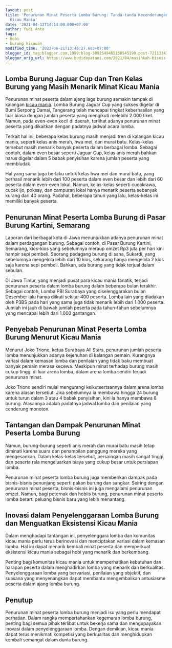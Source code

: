 ```yaml
---
layout: post
title: 'Penurunan Minat Peserta Lomba Burung: Tanda-tanda Kecenderungan Sepi di Kalangan
  Kicau Mania'
date: '2021-04-12T14:14:00.000+07:00'
author: Yudi Anto
tags:
- Hobi
- burung kicauan
modified_time: '2023-06-21T13:46:27.683+07:00'
blogger_id: tag:blogger.com,1999:blog-3092549465158545190.post-7211334366148765815
blogger_orig_url: https://www.budidayatani.com/2021/04/masihkah-bisnis-burung-kicauan.html
---
```


<h2>Lomba Burung Jaguar Cup dan Tren Kelas Burung yang Masih Menarik Minat Kicau Mania</h2><p>Penurunan minat peserta dalam ajang laga burung semakin tampak di kalangan <a href="https://www.budidayatani.com/search/label/burung%20kicauan">kicau mania</a>. Lomba Burung Jaguar Cup yang sukses digelar di Bumi Serpong Damai, Tangerang telah mencapai tingkat keberhasilan yang luar biasa dengan jumlah peserta yang mengikuti melebihi 2.000 tiket. Namun, pada even-even kecil di daerah, terlihat adanya penurunan minat peserta yang dikaitkan dengan padatnya jadwal acara lomba.</p><p>Terkait hal ini, beberapa kelas burung masih menjadi tren di kalangan kicau mania, seperti kelas anis merah, hwa mei, dan murai batu. Kelas-kelas tersebut masih menarik banyak peserta dalam berbagai lomba. Sebagai contoh, dalam even besar seperti Jaguar Cup, kelas anis merah bahkan harus digelar dalam 5 babak penyisihan karena jumlah peserta yang membludak.</p><p>Hal yang sama juga berlaku untuk kelas hwa mei dan murai batu, yang berhasil menarik lebih dari 100 peserta dalam even besar dan lebih dari 60 peserta dalam even-even lokal. Namun, kelas-kelas seperti cucakrawa, cucak ijo, poksay, dan campuran lokal hanya menarik peserta sebanyak kurang dari 40 orang. Padahal, beberapa tahun yang lalu, kelas-kelas ini memiliki banyak peserta.</p><h2>Penurunan Minat Peserta Lomba Burung di Pasar Burung Kartini, Semarang</h2><p>Laporan dari berbagai kota di Jawa menunjukkan adanya penurunan minat dalam perdagangan burung. Sebagai contoh, di Pasar Burung Kartini, Semarang, kios-kios yang sebelumnya meraup omzet Rp3 juta per hari kini hampir sepi pembeli. Seorang pedagang burung di sana, Sukardi, yang sebelumnya mengelola lebih dari 10 kios, sekarang hanya mengelola 2 kios saja karena sepi pembeli. Bahkan, ada burung yang tidak terjual dalam sebulan.</p><p>Di Jawa Timur, yang menjadi pusat para kicau mania fanatik, terjadi penurunan peserta dalam lomba burung dalam beberapa bulan terakhir. Sebagai contoh, Lomba PBI Surabaya yang diselenggarakan bulan Desember lalu hanya diikuti sekitar 400 peserta. Lomba lain yang diadakan oleh P3BS pada hari yang sama juga tidak menarik lebih dari 1.000 peserta. Jumlah ini jauh di bawah jumlah peserta pada tahun-tahun sebelumnya yang mencapai lebih dari 1.000 gantangan.</p><h2>Penyebab Penurunan Minat Peserta Lomba Burung Menurut Kicau Mania</h2><p>Menurut Joko Triono, ketua Surabaya All Stars, penurunan jumlah peserta lomba menunjukkan adanya kejenuhan di kalangan pemain. Kurangnya variasi dalam kemasan lomba dan penilaian yang tidak baku membuat banyak pemain merasa kecewa. Meskipun minat terhadap burung masih cukup tinggi di luar arena lomba, dalam arena lomba sendiri terjadi penurunan minat.</p><p>Joko Triono sendiri mulai mengurangi keikutsertaannya dalam arena lomba karena alasan tersebut. Jika sebelumnya ia membawa hingga 24 burung untuk turun dalam 3 atau 4 babak penyisihan, kini ia hanya membawa 8 burung. Alasannya adalah padatnya jadwal lomba dan penilaian yang cenderung monoton.</p><h2>Tantangan dan Dampak Penurunan Minat Peserta Lomba Burung</h2><p>Namun, burung-burung seperti anis merah dan murai batu masih tetap diminati karena suara dan penampilan panggung mereka yang mengesankan. Dalam kelas-kelas tersebut, persaingan masih sangat tinggi dan peserta rela mengeluarkan biaya yang cukup besar untuk persiapan lomba.</p><p>Penurunan minat peserta lomba burung juga memberikan dampak pada bisnis-bisnis penunjang seperti pakan burung dan sangkar. Seiring dengan penurunan minat peserta, bisnis-bisnis ini juga mengalami penurunan omzet. Namun, bagi peternak dan hobiis burung, penurunan minat peserta lomba berarti peluang bisnis baru yang lebih menantang.</p><h2>Inovasi dalam Penyelenggaraan Lomba Burung dan Menguatkan Eksistensi Kicau Mania</h2><p>Dalam menghadapi tantangan ini, penyelenggara lomba dan komunitas kicau mania perlu terus berinovasi dan menciptakan variasi dalam kemasan lomba. Hal ini dapat menarik kembali minat peserta dan memperkuat eksistensi kicau mania sebagai hobi yang menarik dan berkembang.</p><p>Penting bagi komunitas kicau mania untuk memperhatikan kebutuhan dan harapan peserta dalam menghadirkan lomba yang menarik dan berkualitas. Penyelenggaraan lomba yang bervariasi, penilaian yang objektif, dan suasana yang menyenangkan dapat membantu mengembalikan antusiasme peserta dalam ajang lomba burung.</p><h2>Penutup</h2><p>Penurunan minat peserta lomba burung menjadi isu yang perlu mendapat perhatian. Dalam rangka mempertahankan kegemaran lomba burung, penting bagi semua pihak terlibat untuk bekerja sama dan mengupayakan inovasi dalam penyelenggaraan lomba. Dengan demikian, kicau mania dapat terus menikmati kompetisi yang berkualitas dan menghidupkan kembali semangat dalam dunia burung.</p>